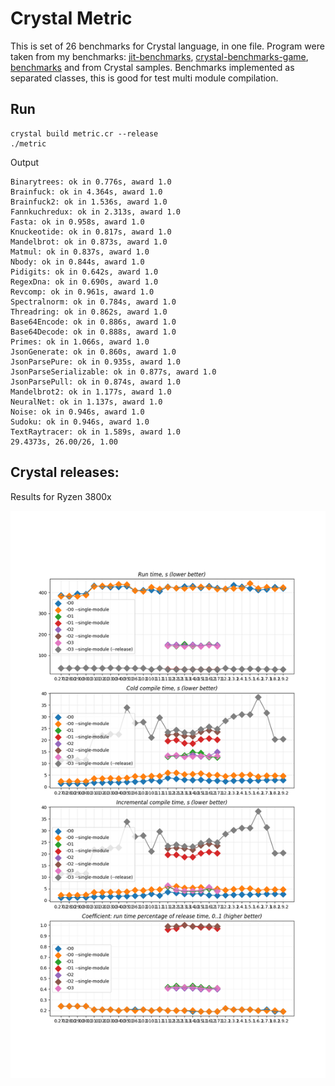 # Crystal Metric

This is set of 26 benchmarks for Crystal language, in one file. Program were taken from my benchmarks: [jit-benchmarks](https://github.com/kostya/jit-benchmarks), [crystal-benchmarks-game](https://github.com/kostya/crystal-benchmarks-game), [benchmarks](https://github.com/kostya/benchmarks) and from Crystal samples. Benchmarks implemented as separated classes, this is good for test multi module compilation.

## Run

```
crystal build metric.cr --release
./metric
```

Output

```
Binarytrees: ok in 0.776s, award 1.0
Brainfuck: ok in 4.364s, award 1.0
Brainfuck2: ok in 1.536s, award 1.0
Fannkuchredux: ok in 2.313s, award 1.0
Fasta: ok in 0.958s, award 1.0
Knuckeotide: ok in 0.817s, award 1.0
Mandelbrot: ok in 0.873s, award 1.0
Matmul: ok in 0.837s, award 1.0
Nbody: ok in 0.844s, award 1.0
Pidigits: ok in 0.642s, award 1.0
RegexDna: ok in 0.690s, award 1.0
Revcomp: ok in 0.961s, award 1.0
Spectralnorm: ok in 0.784s, award 1.0
Threadring: ok in 0.862s, award 1.0
Base64Encode: ok in 0.886s, award 1.0
Base64Decode: ok in 0.888s, award 1.0
Primes: ok in 1.066s, award 1.0
JsonGenerate: ok in 0.860s, award 1.0
JsonParsePure: ok in 0.935s, award 1.0
JsonParseSerializable: ok in 0.877s, award 1.0
JsonParsePull: ok in 0.874s, award 1.0
Mandelbrot2: ok in 1.177s, award 1.0
NeuralNet: ok in 1.137s, award 1.0
Noise: ok in 0.946s, award 1.0
Sudoku: ok in 0.946s, award 1.0
TextRaytracer: ok in 1.589s, award 1.0
29.4373s, 26.00/26, 1.00
```

## Crystal releases:

Results for Ryzen 3800x

![Crystal releases](https://github.com/kostya/crystal-metric/blob/master/releases.png)
